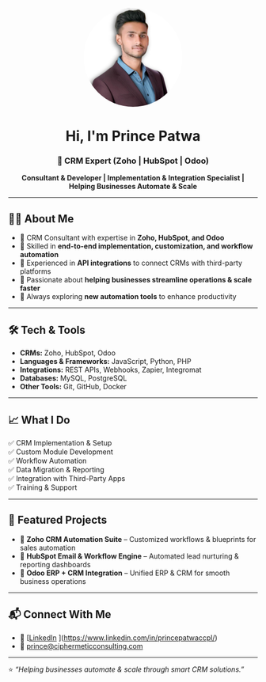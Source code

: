 <p align="center">
  <img src="https://github.com/PrincePatwa1/Princepatwa1/blob/77821b3d11e81e04cbaac2116084f9aaedb32963/Princepatwa.jpg?raw=true" 
       alt="Prince Patwa" 
       width="200" 
       height="200"
       style="border-radius: 50%; object-fit: cover;" />
</p>

<h1 align="center">Hi, I'm Prince Patwa</h1>
<h3 align="center">🚀 CRM Expert (Zoho | HubSpot | Odoo)</h3>
<p align="center"><b>Consultant & Developer | Implementation & Integration Specialist | Helping Businesses Automate & Scale</b></p>


---

## 👨‍💻 About Me  
- 🔹 CRM Consultant with expertise in **Zoho, HubSpot, and Odoo**  
- 🔹 Skilled in **end-to-end implementation, customization, and workflow automation**  
- 🔹 Experienced in **API integrations** to connect CRMs with third-party platforms  
- 🔹 Passionate about **helping businesses streamline operations & scale faster**  
- 🔹 Always exploring **new automation tools** to enhance productivity  

---

## 🛠️ Tech & Tools  
- **CRMs:** Zoho, HubSpot, Odoo  
- **Languages & Frameworks:** JavaScript, Python, PHP  
- **Integrations:** REST APIs, Webhooks, Zapier, Integromat  
- **Databases:** MySQL, PostgreSQL  
- **Other Tools:** Git, GitHub, Docker  

---

## 📈 What I Do  
✅ CRM Implementation & Setup  
✅ Custom Module Development  
✅ Workflow Automation  
✅ Data Migration & Reporting  
✅ Integration with Third-Party Apps  
✅ Training & Support  

---

## 📂 Featured Projects  
- 🔹 **Zoho CRM Automation Suite** – Customized workflows & blueprints for sales automation  
- 🔹 **HubSpot Email & Workflow Engine** – Automated lead nurturing & reporting dashboards  
- 🔹 **Odoo ERP + CRM Integration** – Unified ERP & CRM for smooth business operations  

---

## 📬 Connect With Me  
- 💼 [[LinkedIn](#)  ](https://www.linkedin.com/in/princepatwaccpl/)
- 📧 prince@ciphermeticconsulting.com  

---

⭐️ *“Helping businesses automate & scale through smart CRM solutions.”*  


